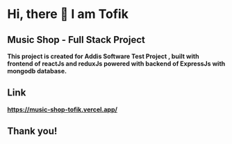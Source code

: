 # Hi, there 🙌 I am Tofik 

## Music Shop - Full Stack Project
 **This project is created for Addis Software Test Project , built with frontend of reactJs and reduxJs powered with backend of ExpressJs with mongodb database.**

## Link  
**https://music-shop-tofik.vercel.app/**

## Thank you!
